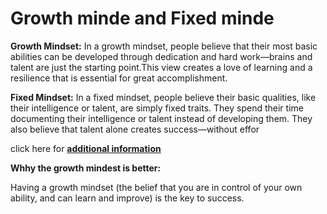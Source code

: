 # Growth minde and Fixed minde

**Growth Mindset:** In a growth mindset, people believe that their most basic abilities can be developed through dedication and hard work—brains and talent are just the starting point.This view creates a love of learning and a resilience that is essential for great accomplishment.



**Fixed Mindset:** In a fixed mindset, people believe their basic qualities, like their intelligence or talent, are simply fixed traits. They spend their time documenting their intelligence or talent instead of developing them. They also believe that talent alone creates success—without effor

click here for **[additional information](http://www.google.com)**


**Whhy the growth mindest is better:**

Having a growth mindset (the belief that you are in control of your own ability, and can learn and improve) is the key to success.




